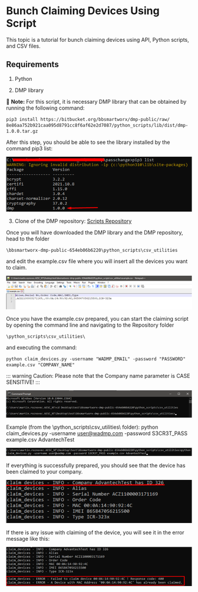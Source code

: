 # Bunch Claiming Devices Using Script

This topic is a tutorial for bunch claiming devices using API, Python scripts, and CSV files.

## Requirements

1. Python

2. DMP library

:memo: **Note:** For this script, it is necessary DMP library that can be obtained by running the following command:


```
pip3 install https://bitbucket.org/bbsmartworx/dmp-public/raw/
8e86aa752b921caa095d8791cc8f6af62e2d7087/python_scripts/lib/dist/dmp-1.0.0.tar.gz
```

After this step, you should be able to see the library installed by the command pip3 list:

![pip3 list](./pip3_list.png "pip3 list")

3. Clone of the DMP repository: [Scripts Repository](https://bitbucket.org/bbsmartworx/dmp-public/src/master/python_scripts/csv_utilities/)

Once you will have downloaded the DMP library and the DMP repository, head to the folder

```
\bbsmartworx-dmp-public-654eb06b6220\python_scripts\csv_utilities
```

and edit the example.csv file where you will insert all the devices you want to claim. 

![CSV_example](./CSV_example.png "CSV Example")

Once you have the example.csv prepared, you can start the claiming script by opening the command line and navigating to the Repository folder

```
\python_scripts\csv_utilities\ 
```
and executing the command:
``` 
python claim_devices.py -username "WADMP_EMAIL" -password "PASSWORD" example.csv "COMPANY_NAME"
```

::: warning Caution:
Please note that the Company name parameter is CASE SENSITIVE!
:::

![ConsoleExample_1](./ConsoleExample_1.png "Console Example 1")

Example (from the \python_scripts\csv_utilities\ folder): 
python claim_devices.py -username user@wadmp.com -password S3CR3T_PASS example.csv AdvantechTest

![ConsoleExample_2](./ConsoleExample_2.png "Console Example 2")

If everything is successfully prepared, you should see that the device has been claimed to your company.

![ConsoleExample_3](./ConsoleExample_3.png "Console Example 3")

If there is any issue with claiming of the device, you will see it in the error message like this:

![ConsoleExample_4](./ConsoleExample_4.png "Console Example 4")